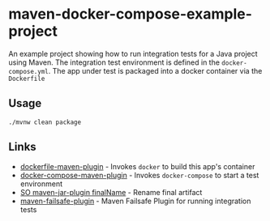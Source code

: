 # maven-docker-compose-example-project

An example project showing how to run integration tests for a Java project using Maven.
The integration test environment is defined in the `docker-compose.yml`.
The app under test is packaged into a docker container via the `Dockerfile`

## Usage

```
./mvnw clean package
```

## Links
* [dockerfile-maven-plugin](https://www.github.com/spotify/dockerfile-maven) - Invokes `docker` to build this app's container
* [docker-compose-maven-plugin](https://github.com/dkanejs/docker-compose-maven-plugin) - Invokes `docker-compose` to start a test environment
* [SO maven-jar-plugin finalName](https://stackoverflow.com/questions/4238944/controlling-maven-final-name-of-jar-artifact) - Rename final artifact
* [maven-failsafe-plugin](https://maven.apache.org/surefire/maven-failsafe-plugin/) - Maven Failsafe Plugin for running integration tests
